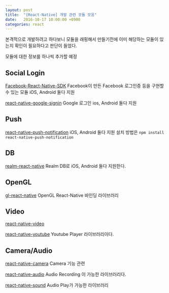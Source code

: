 ```yaml
---
layout: post
title:  "[React-Native] 개발 관련 모듈 모음"
date:   2016-10-17 10:00:00 +0900
categories: react
---
```


본격적으로 개발하려고 하다보니 모듈을 래핑해서 만들기전에 이미 해당하는 모듈이 있는지 확인이 필요하다고 판단이 들었다.

모듈에 대한 정보를 하나씩 추가할 예정

## Social Login
[Facebook-React-Native-SDK](https://developers.facebook.com/docs/react-native)
Facebook이 만든 Facebook 로그인증 등을 구현할 수 있는 모듈
iOS, Android 둘다 지원

[react-native-google-signin](https://github.com/devfd/react-native-google-signin)
Google 로그인 ios, Android 둘다 지원


## Push
[react-native-push-notification](https://github.com/zo0r/react-native-push-notification)
iOS, Android 둘다 지원
설치 방법은 `npm install react-native-push-notification`


## DB
[realm-react-native](https://realm.io/kr/news/introducing-realm-react-native/)
Realm DB로 iOS, Android 둘다 지원한다.


## OpenGL
[gl-react-native](https://github.com/ProjectSeptemberInc/gl-react-native)
OpenGL React-Native 바인딩 라이브러리


## Video
[react-native-video](https://github.com/react-native-community/react-native-video)

[react-native-youtube](https://github.com/inProgress-team/react-native-youtube)
Youtube Player 라이브러리이다.


## Camera/Audio

[react-native-camera](https://github.com/lwansbrough/react-native-camera)
Camera 기능 관련

[react-native-audio](https://github.com/jsierles/react-native-audio)
Audio Recording 이 가능한 라이브러리다.

[react-native-sound](https://github.com/zmxv/react-native-sound)
Audio Play가 가능한 라이브러리

